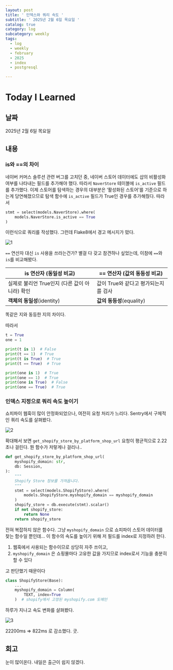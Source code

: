 ```yaml
---
layout: post
title: ' 인덱스와 쿼리 속도 '
subtitle: ' 2025년 2월 6일 목요일 '
catalog: true
category: log
subcategory: weekly
tags:
  - log
  - weekly
  - february
  - 2025
  - index
  - postgresql

---
```


# Today I Learned

## 날짜

2025년 2월 6일 목요일

## 내용

### is와 ==의 차이

네이버 커머스 솔루션 관련 버그를 고치던 중, 네이버 스토어 데이터에도 샵의 비활성화 여부를 나타내는 필드를 추가해야 했다. 따라서 `NaverStore` 테이블에 `is_active` 필드를 추가했다. 이제 스토어를 탐색하는 경우의 대부분은 ‘활성화된 스토어’를 기준으로 하는게 당연해졌으므로 탐색 함수에 `is_active` 필드가 True인 경우를 추가해줬다. 따라서

```python
stmt = select(models.NaverStore).where(
	models.NaverStore.is_active == True
)
```

이런식으로 쿼리를 작성했다. 그런데 Flake8에서 경고 메시지가 떴다.

![1](https://cdn.jsdelivr.net/gh/junsoopooh/importunate-dev.github.io/img/log/2025/02/06/1.webp)


`==` 연산자 대신 `is` 사용을 쓰라는건가? 별걸 다 갖고 참견하나 싶었는데, 이참에 `==`와 `is`를 비교해봤다.

| **is 연산자 (동일성 비교)** | **== 연산자 (값의 동등성 비교)** |
| --- | --- |
| 실제로 불리언 True인지 (다른 값이 아니라) 확인 |  값이 True와 같다고 평가되는지를 검사 |
| **객체의 동일성**(identity) | **값의 동등성**(equality) |

똑같은 지와 동등한 지의 차이다.

따라서

```python
t = True
one = 1

print(t is 1)  # False
print(t == 1)  # True
print(t is True)  # True
print(t == True)  # True

print(one is 1)  # True
print(one == 1)  # True
print(one is True)  # False
print(one == True)  # True
```

### 인덱스 지정으로 쿼리 속도 높이기

쇼피파이 웹훅이 많이 안정화되었으나, 여전히 요청 처리가 느리다. Sentry에서 구체적인 쿼리 속도를 살펴봤다.

![2](https://cdn.jsdelivr.net/gh/junsoopooh/importunate-dev.github.io/img/log/2025/02/06/2.webp)


확대해서 보면 `get_shopify_store_by_platform_shop_url` 요청이 평균적으로 2.22초나 걸린다. 뭔 함수가 저렇게나 걸리나..

```python
def get_shopify_store_by_platform_shop_url(
    myshopify_domain: str,
    db: Session,
):
    """
    Shopify Store 정보를 가져옵니다.
    """
    stmt = select(models.ShopifyStore).where(
        models.ShopifyStore.myshopify_domain == myshopify_domain
    )
    shopify_store = db.execute(stmt).scalar()
    if not shopify_store:
        return None
    return shopify_store
```

전혀 복잡하지 않은 함수다. 그냥 `myshopify_domain` 으로 쇼피파이 스토어 데이터를 찾는 함수일 뿐인데… 이 함수의 속도를 높이기 위해 저 필드를 index로 지정하려 한다.

1. 웹훅에서 사용되는 함수이므로 상당히 자주 쓰이고,
2. `myshopify_domain` 은 쇼핑몰마다 고유한 값을 가지므로 index로서 기능을 충분히 할 수 있다

고 판단했기 때문이다

```python
class ShopifyStore(Base):
    ...
    myshopify_domain = Column(
        TEXT, index=True
    )  # shopify에서 고정된 myshopify.com 도메인
```

하루가 지나고 속도 변화를 살펴봤다.

![3](https://cdn.jsdelivr.net/gh/junsoopooh/importunate-dev.github.io/img/log/2025/02/06/3.webp)


22200ms ⇒ 822ms 로 감소했다. 굿.

## 회고

눈이 많이온다. 내일은 출근이 쉽지 않겠다.